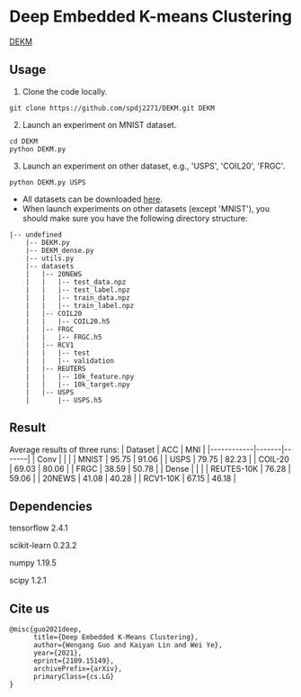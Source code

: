 # Deep Embedded K-means Clustering
[DEKM](https://arxiv.org/abs/2109.15149)

## Usage

1) Clone the code locally.
```
git clone https://github.com/spdj2271/DEKM.git DEKM
```
2) Launch an experiment on MNIST dataset.

```
cd DEKM
python DEKM.py
```

3)  Launch an experiment on other dataset, e.g., 'USPS', 'COIL20', 'FRGC'. 
```
python DEKM.py USPS
```
- All datasets can be downloaded [here](https://drive.google.com/drive/folders/1raiYP1joy8gtsHXYcW5EuNtECSPRu37v?usp=sharing). 
- When launch experiments on other datasets (except 'MNIST'), you should make sure you have the following directory structure:
```
|-- undefined
    |-- DEKM.py
    |-- DEKM_dense.py
    |-- utils.py
    |-- datasets
    |   |-- 20NEWS
    |   |   |-- test_data.npz
    |   |   |-- test_label.npz
    |   |   |-- train_data.npz
    |   |   |-- train_label.npz
    |   |-- COIL20
    |   |   |-- COIL20.h5
    |   |-- FRGC
    |   |   |-- FRGC.h5
    |   |-- RCV1
    |   |   |-- test
    |   |   |-- validation
    |   |-- REUTERS
    |   |   |-- 10k_feature.npy
    |   |   |-- 10k_target.npy
    |   |-- USPS
    |       |-- USPS.h5
```

## Result
Average results of three runs:
| Dataset    | ACC   | MNI   |
|------------|-------|-------|
| Conv       |       |       |
| MNIST      | 95.75 | 91.06 |
| USPS       | 79.75 | 82.23 |
| COIL-20    | 69.03 | 80.06 |
| FRGC       | 38.59 | 50.78 |
| Dense      |       |       |
| REUTES-10K | 76.28 | 59.06 |
| 20NEWS     | 41.08 | 40.28 |
| RCV1-10K   | 67.15 | 46.18 |

## Dependencies
tensorflow 2.4.1

scikit-learn 0.23.2

numpy 1.19.5

scipy 1.2.1

## Cite us
```
@misc{guo2021deep,
      title={Deep Embedded K-Means Clustering}, 
      author={Wengang Guo and Kaiyan Lin and Wei Ye},
      year={2021},
      eprint={2109.15149},
      archivePrefix={arXiv},
      primaryClass={cs.LG}
}
```
